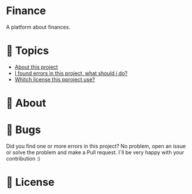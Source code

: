 # Finance

A platform about finances.

# :pushpin: Topics

* [About this project](rocket-about)
* [I found errors in this project, what should i do?](bug-bugs)
* [Whitch license this pproject use?](closed_book-license)

# :book: About

# :bug: Bugs
Did you find one or more errors in this project? No problem, open an issue or solve the problem and make a Pull request. I´ll be very happy with your contribution :)

# :closed_book: License
